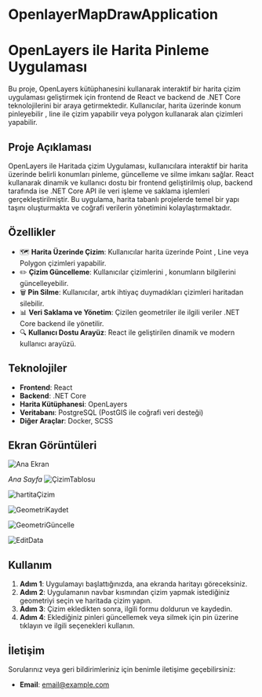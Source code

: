 # OpenlayerMapDrawApplication
# OpenLayers ile Harita Pinleme Uygulaması

Bu proje, OpenLayers kütüphanesini kullanarak interaktif bir harita çizim uygulaması geliştirmek için  frontend de React ve  backend de .NET Core teknolojilerini bir araya getirmektedir. Kullanıcılar, harita üzerinde konum pinleyebilir , line ile çizim yapabilir veya polygon kullanarak alan çizimleri yapabilir.

## Proje Açıklaması

OpenLayers ile Haritada çizim  Uygulaması, kullanıcılara interaktif bir harita üzerinde belirli konumları pinleme, güncelleme ve silme imkanı sağlar. React kullanarak dinamik ve kullanıcı dostu bir frontend geliştirilmiş olup, backend tarafında ise .NET Core API ile veri işleme ve saklama işlemleri gerçekleştirilmiştir. Bu uygulama, harita tabanlı projelerde temel bir yapı taşını oluşturmakta ve coğrafi verilerin yönetimini kolaylaştırmaktadır.

## Özellikler

- 🗺️ **Harita Üzerinde Çizim**: Kullanıcılar harita üzerinde Point , Line veya Polygon çizimleri yapabilir.
- ✏️ **Çizim Güncelleme**: Kullanıcılar çizimlerini ,  konumların bilgilerini güncelleyebilir.
- 🗑️ **Pin Silme**: Kullanıcılar, artık ihtiyaç duymadıkları çizimleri haritadan silebilir.
- 📊 **Veri Saklama ve Yönetim**: Çizilen geometriler ile ilgili veriler .NET Core backend ile yönetilir.
- 🔍 **Kullanıcı Dostu Arayüz**: React ile geliştirilen dinamik ve modern kullanıcı arayüzü.

## Teknolojiler

- **Frontend**: React
- **Backend**: .NET Core
- **Harita Kütüphanesi**: OpenLayers
- **Veritabanı**: PostgreSQL (PostGIS ile coğrafi veri desteği)
- **Diğer Araçlar**: Docker, SCSS

## Ekran Görüntüleri
![Ana Ekran](https://github.com/user-attachments/assets/f757d702-362b-4da1-b19b-7bddad2f633f)

*Ana Sayfa*
![ÇizimTablosu](https://github.com/user-attachments/assets/5e74e20a-b527-4e4a-b8d5-d6558550e4a9)

![hartitaÇizim](https://github.com/user-attachments/assets/cf43348d-c48c-45d0-a1e3-bc56507fae06)

![GeometriKaydet](https://github.com/user-attachments/assets/ed254e3c-8269-4c92-a30e-35c30effaeed)

![GeometriGüncelle](https://github.com/user-attachments/assets/a4371ae3-0355-4f07-bc48-ffe12cac1d76)

![EditData](https://github.com/user-attachments/assets/ac24834c-6703-4b3b-9c31-334000f148cc)



## Kullanım

1. **Adım 1**: Uygulamayı başlattığınızda, ana ekranda haritayı göreceksiniz.
2. **Adım 2**: Uygulamanın navbar kısmından çizim yapmak istediğiniz geometriyi seçin ve haritada çizim yapın.
3. **Adım 3**: Çizim ekledikten sonra, ilgili formu doldurun ve kaydedin.
4. **Adım 4**: Eklediğiniz pinleri güncellemek veya silmek için pin üzerine tıklayın ve ilgili seçenekleri kullanın.


## İletişim

Sorularınız veya geri bildirimleriniz için benimle iletişime geçebilirsiniz:

- **Email**: [email@example.com](abdullah.mutllu@gmail.com)


